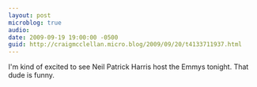```yaml
---
layout: post
microblog: true
audio: 
date: 2009-09-19 19:00:00 -0500
guid: http://craigmcclellan.micro.blog/2009/09/20/t4133711937.html
---
```

I'm kind of excited to see Neil Patrick Harris host the Emmys tonight.  That dude is funny.
